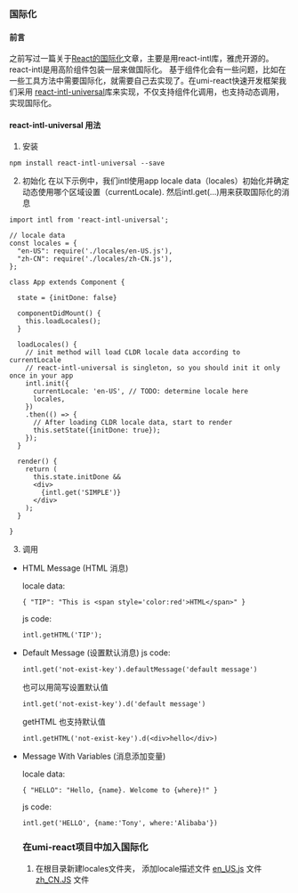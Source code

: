 
### 国际化

#### 前言
之前写过一篇关于[React的国际化](https://www.cnblogs.com/qiaojie/p/6411199.html)文章，主要是用react-intl库，雅虎开源的。react-intl是用高阶组件包装一层来做国际化。
基于组件化会有一些问题，比如在一些工具方法中需要国际化，就需要自己去实现了。在umi-react快速开发框架我们采用
[react-intl-universal](https://github.com/alibaba/react-intl-universal)库来实现，不仅支持组件化调用，也支持动态调用，实现国际化。

#### react-intl-universal 用法
1. 安装
```
npm install react-intl-universal --save
```

2. 初始化
在以下示例中，我们intl使用app locale data（locales）初始化并确定动态使用哪个区域设置（currentLocale).
然后intl.get(...)用来获取国际化的消息
```
import intl from 'react-intl-universal';

// locale data
const locales = {
  "en-US": require('./locales/en-US.js'),
  "zh-CN": require('./locales/zh-CN.js'),
};

class App extends Component {

  state = {initDone: false}

  componentDidMount() {
    this.loadLocales();
  }

  loadLocales() {
    // init method will load CLDR locale data according to currentLocale
    // react-intl-universal is singleton, so you should init it only once in your app
    intl.init({
      currentLocale: 'en-US', // TODO: determine locale here
      locales,
    })
    .then(() => {
      // After loading CLDR locale data, start to render
	  this.setState({initDone: true});
    });
  }

  render() {
    return (
      this.state.initDone &&
      <div>
        {intl.get('SIMPLE')}
      </div>
    );
  }

}
```
3. 调用

* HTML Message (HTML 消息)

  locale data:
  ```
  { "TIP": "This is <span style='color:red'>HTML</span>" }
  ```

  js code:
  ```
  intl.getHTML('TIP');
  ```

* Default Message (设置默认消息)
  js code:
  ```
  intl.get('not-exist-key').defaultMessage('default message') 
  ```
  也可以用简写设置默认值
  ```
  intl.get('not-exist-key').d('default message')
  ```
  getHTML 也支持默认值
  ```
  intl.getHTML('not-exist-key').d(<div>hello</div>)
  ```
* Message With Variables (消息添加变量)

  locale data:
  ```
  { "HELLO": "Hello, {name}. Welcome to {where}!" }
  ```

  js code:
  ```
  intl.get('HELLO', {name:'Tony', where:'Alibaba'})
  ```

  ### 在umi-react项目中加入国际化
  1. 在根目录新建locales文件夹， 添加locale描述文件
   [en_US.js]() 文件
   [zh_CN.JS]() 文件



